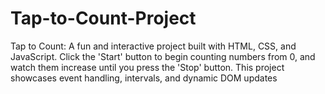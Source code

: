 # Tap-to-Count-Project
Tap to Count: A fun and interactive project built with HTML, CSS, and JavaScript. Click the 'Start' button to begin counting numbers from 0, and watch them increase until you press the 'Stop' button. This project showcases event handling, intervals, and dynamic DOM updates
